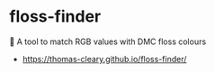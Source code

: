 # floss-finder
 
🧵 A tool to match RGB values with DMC floss colours
- https://thomas-cleary.github.io/floss-finder/